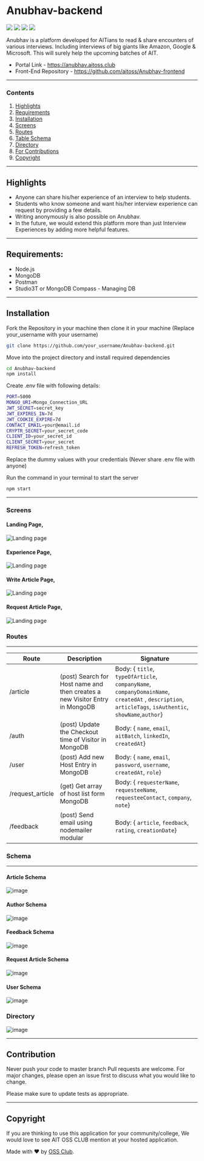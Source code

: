 # Anubhav-backend
<img src="https://img.shields.io/badge/code_style-standard-brightgreen.svg"> <img src="https://img.shields.io/badge/Node JS-v12.18.3-brightgreen.svg">
<img src="https://img.shields.io/badge/Express -v4.11.1-brightgreen.svg"> <img src="https://img.shields.io/badge/Mongoose-v5.11.18-brightgreen.svg">

Anubhav is a platform developed for AITians to read & share encounters of various interviews. Including interviews of big giants like Amazon, Google & Microsoft. This will surely help the upcoming batches of AIT.

* Portal Link - https://anubhav.aitoss.club 
* Front-End Repository - https://github.com/aitoss/Anubhav-frontend

---
### Contents
1. [Highlights](#highlights)
2. [Requirements](#requirements)
3. [Installation](#installation)
4. [Screens](#screens)
5. [Routes](#routes)
6. [Table Schema](#schema)
7. [Directory](#Directory)
8. [For Contributions](#For)
9. [Copyright](#copyright)

---

## Highlights
* Anyone can share his/her experience of an interview to help students.
* Students who know someone and want his/her interview experience can request by providing a few details.
* Writing anonymously is also possible on Anubhav.
* In the future, we would extend this platform more than just Interview Experiences by adding more helpful features.
---
## Requirements:

* Node.js
* MongoDB
* Postman
* Studio3T or MongoDB Compass - Managing DB
---
## Installation

Fork the Repository in your machine then clone it in your machine (Replace your_username with your username)

```bash
git clone https://github.com/your_username/Anubhav-backend.git
```
Move into the project directory and install required dependencies

```bash
cd Anubhav-backend
npm install
```
Create .env file with following details:

```bash
PORT=5000
MONGO_URI=Mongo_Connection_URL
JWT_SECRET=secret_key
JWT_EXPIRES_IN=7d
JWT_COOKIE_EXPIRE=7d
CONTACT_EMAIL=your@email.id
CRYPTR_SECRET=your_secret_code
CLIENT_ID=your_secret_id
CLIENT_SECRET=your_secret
REFRESH_TOKEN=refresh_token
```
Replace the dummy values with your credentials (Never share .env file with anyone)

Run the command in your terminal to start the server

```bash
npm start
```
---

### Screens

#### Landing Page,
![Landing page](https://github.com/aitoss/Anubhav-backend/blob/main/gallery/Screenshot%20(184).png?raw=true)

#### Experience Page,
![Landing page](https://github.com/aitoss/Anubhav-backend/blob/main/gallery/Screenshot%20(185).png?raw=true)

#### Write Article Page,
![Landing page](https://github.com/aitoss/Anubhav-backend/blob/main/gallery/Screenshot%20(186).png?raw=true)

#### Request Article Page,
![Landing page](https://github.com/aitoss/Anubhav-backend/blob/main/gallery/Screenshot%20(187).png?raw=true)

### Routes
---

| Route  | Description | Signature |
| ------------- | ------------- | ------------- |
| /article |(post) Search for Host name and then creates a new Visitor Entry in MongoDB | Body: { `title`, `typeOfArticle`, `companyName`, `companyDomainName`, `createdAt` , `description`, `articleTags`, `isAuthentic`, `showName`,`author`} |
| /auth |(post) Update the Checkout time of Visitor in MongoDB  | Body: { `name`, `email`, `aitBatch`, `linkedIn`, `createdAt`} |
| /user |(post) Add new Host Entry in MongoDB  | Body: { `name`, `email`, `password`, `username`, `createdAt`, `role`} |
| /request_article |(get) Get array of host list form MongoDB  | Body: { `requesterName`, `requesteeName`, `requesteeContact`, `company`, `note`}|
| /feedback |(post) Send email using nodemailer modular  | Body: { `article`, `feedback`, `rating`, `creationDate`} |

### Schema
---
#### Article Schema
![image](https://github.com/aitoss/Anubhav-backend/blob/main/gallery/Screenshot%20(190).png?raw=true)

#### Author Schema
![image](https://github.com/aitoss/Anubhav-backend/blob/main/gallery/Screenshot%20(191).png?raw=true)

#### Feedback Schema
![image](https://github.com/aitoss/Anubhav-backend/blob/main/gallery/Screenshot%20(192).png?raw=true)

#### Request Article Schema
![image](https://github.com/aitoss/Anubhav-backend/blob/main/gallery/Screenshot%20(193).png?raw=true)

#### User Schema
![image](https://github.com/aitoss/Anubhav-backend/blob/main/gallery/Screenshot%20(194).png?raw=true)

### Directory 
![image](https://github.com/aitoss/Anubhav-backend/blob/main/gallery/Screenshot%20(188).png?raw=true)

---
## Contribution 
Never push your code to master branch
Pull requests are welcome. For major changes, please open an issue first to discuss what you would like to change.

Please make sure to update tests as appropriate.

---

## Copyright 
If you are thinking to use this application for your community/college, We would love to see AIT OSS CLUB mention at your hosted application.

Made with ❤ by [OSS Club](https://aitoss.club).
